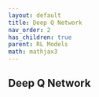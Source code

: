 ```yaml
---
layout: default
title: Deep Q Network
nav_order: 2
has_children: true
parent: RL Models
math: mathjax3
---
```


## Deep Q Network

